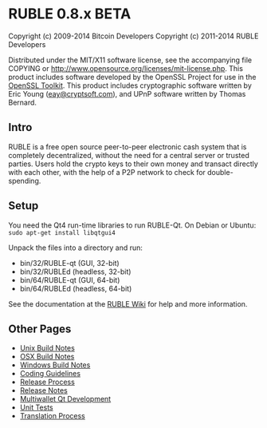 RUBLE 0.8.x BETA
====================

Copyright (c) 2009-2014 Bitcoin Developers
Copyright (c) 2011-2014 RUBLE Developers

Distributed under the MIT/X11 software license, see the accompanying
file COPYING or http://www.opensource.org/licenses/mit-license.php.
This product includes software developed by the OpenSSL Project for use in the [OpenSSL Toolkit](http://www.openssl.org/). This product includes
cryptographic software written by Eric Young ([eay@cryptsoft.com](mailto:eay@cryptsoft.com)), and UPnP software written by Thomas Bernard.


Intro
---------------------
RUBLE is a free open source peer-to-peer electronic cash system that is
completely decentralized, without the need for a central server or trusted
parties.  Users hold the crypto keys to their own money and transact directly
with each other, with the help of a P2P network to check for double-spending.


Setup
---------------------
You need the Qt4 run-time libraries to run RUBLE-Qt. On Debian or Ubuntu:
	`sudo apt-get install libqtgui4`

Unpack the files into a directory and run:

- bin/32/RUBLE-qt (GUI, 32-bit)
- bin/32/RUBLEd (headless, 32-bit)
- bin/64/RUBLE-qt (GUI, 64-bit)
- bin/64/RUBLEd (headless, 64-bit)

See the documentation at the [RUBLE Wiki](http://RUBLE.info)
for help and more information.


Other Pages
---------------------
- [Unix Build Notes](build-unix.md)
- [OSX Build Notes](build-osx.md)
- [Windows Build Notes](build-msw.md)
- [Coding Guidelines](coding.md)
- [Release Process](release-process.md)
- [Release Notes](release-notes.md)
- [Multiwallet Qt Development](multiwallet-qt.md)
- [Unit Tests](unit-tests.md)
- [Translation Process](translation_process.md)
